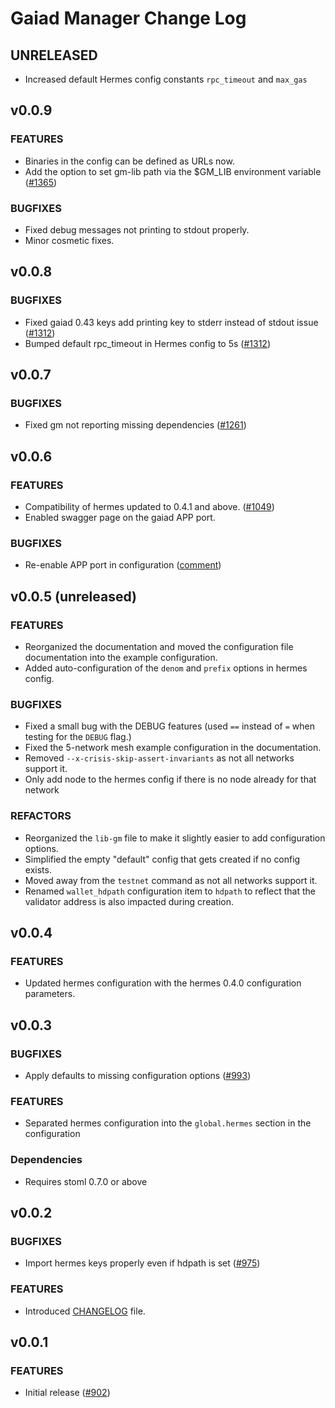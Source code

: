 # Gaiad Manager Change Log

## UNRELEASED

- Increased default Hermes config constants `rpc_timeout` and `max_gas`

## v0.0.9

### FEATURES
- Binaries in the config can be defined as URLs now.
- Add the option to set gm-lib path via the $GM_LIB environment variable ([#1365])

### BUGFIXES
- Fixed debug messages not printing to stdout properly.
- Minor cosmetic fixes.

## v0.0.8

### BUGFIXES
- Fixed gaiad 0.43 keys add printing key to stderr instead of stdout issue ([#1312])
- Bumped default rpc_timeout in Hermes config to 5s ([#1312])

[#1312]: https://github.com/informalsystems/ibc-rs/issues/1312
[#1365]: https://github.com/informalsystems/ibc-rs/issues/1365

## v0.0.7

### BUGFIXES
- Fixed gm not reporting missing dependencies ([#1261])

[#1261]: https://github.com/informalsystems/ibc-rs/issues/1261

## v0.0.6

### FEATURES
- Compatibility of hermes updated to 0.4.1 and above. ([#1049])
- Enabled swagger page on the gaiad APP port.

### BUGFIXES
- Re-enable APP port in configuration ([comment](https://github.com/informalsystems/ibc-rs/pull/1051#issuecomment-856024919))

[#1049]: https://github.com/informalsystems/ibc-rs/issues/1049

## v0.0.5 (unreleased)

### FEATURES
- Reorganized the documentation and moved the configuration file documentation into the example configuration.
- Added auto-configuration of the `denom` and `prefix` options in hermes config.

### BUGFIXES
- Fixed a small bug with the DEBUG features (used `==` instead of `=` when testing for the `DEBUG` flag.)
- Fixed the 5-network mesh example configuration in the documentation.
- Removed `--x-crisis-skip-assert-invariants` as not all networks support it.
- Only add node to the hermes config if there is no node already for that network

### REFACTORS
- Reorganized the `lib-gm` file to make it slightly easier to add configuration options.
- Simplified the empty "default" config that gets created if no config exists.
- Moved away from the `testnet` command as not all networks support it.
- Renamed `wallet_hdpath` configuration item to `hdpath` to reflect that the validator address is also impacted during
  creation.

## v0.0.4

### FEATURES
- Updated hermes configuration with the hermes 0.4.0 configuration parameters.

## v0.0.3

### BUGFIXES
- Apply defaults to missing configuration options ([#993])

### FEATURES
- Separated hermes configuration into the `global.hermes` section in the configuration

### Dependencies
- Requires stoml 0.7.0 or above

[#993]: https://github.com/informalsystems/ibc-rs/issues/993

## v0.0.2

### BUGFIXES
- Import hermes keys properly even if hdpath is set ([#975])

### FEATURES
- Introduced [CHANGELOG](https://github.com/informalsystems/ibc-rs/blob/master/scripts/gm/CHANGELOG.md) file.

[#975]: https://github.com/informalsystems/ibc-rs/issues/975

## v0.0.1

### FEATURES
- Initial release ([#902])

[#902]: https://github.com/informalsystems/ibc-rs/issues/902
